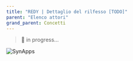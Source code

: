 ```yaml
---
title: "REDY | Dettaglio del rilfesso [TODO]"
parent: "Elenco attori"
grand_parent: Concetti
---
```



> 🚧 in progress...

![SynApps](../../assets/under-progress.gif)
